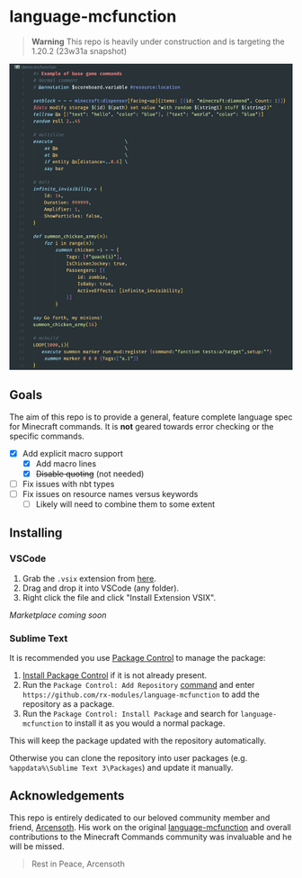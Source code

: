 # language-mcfunction

> **Warning**
> This repo is heavily under construction and is targeting the 1.20.2 (23w31a snapshot)

![demo](imgs/demo.png)

## Goals

The aim of this repo is to provide a general, feature complete language spec for Minecraft commands. It is **not** geared towards error checking or the specific commands.

- [x] Add explicit macro support
  - [x] Add macro lines
  - [x] ~~Disable quoting~~ (not needed)
- [ ] Fix issues with nbt types
- [ ] Fix issues on resource names versus keywords
  - [ ] Likely will need to combine them to some extent

## Installing

### VSCode

1. Grab the `.vsix` extension from [here](https://github.com/rx-modules/language-mcfunction/releases).
2. Drag and drop it into VSCode (any folder).
3. Right click the file and click "Install Extension VSIX".

*Marketplace coming soon*

### Sublime Text

It is recommended you use [Package Control](https://packagecontrol.io/) to manage the package:

1. [Install Package Control](https://packagecontrol.io/installation) if it is not already present.
2. Run the `Package Control: Add Repository` [command](https://packagecontrol.io/docs/usage) and enter `https://github.com/rx-modules/language-mcfunction` to add the repository as a package.
3. Run the `Package Control: Install Package` and search for `language-mcfunction` to install it as you would a normal package.

This will keep the package updated with the repository automatically.

Otherwise you can clone the repository into user packages (e.g. `%appdata%\Sublime Text 3\Packages`) and update it manually.

## Acknowledgements

This repo is entirely dedicated to our beloved community member and friend, [Arcensoth](https://github.com/Arcensoth). His work on the original [language-mcfunction](https://github.com/Arcensoth/language-mcfunction) and overall contributions to the Minecraft Commands community was invaluable and he will be missed.

> Rest in Peace, Arcensoth

